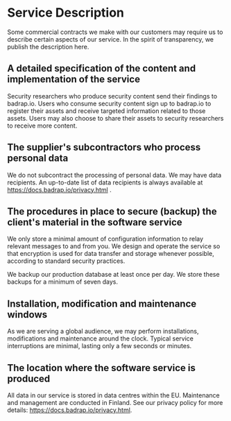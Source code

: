 # Service Description

Some commercial contracts we make with our customers may require us to describe certain aspects of our service. In the spirit of transparency, we publish the description here.

## A detailed specification of the content and implementation of the service

Security researchers who produce security content send their findings to badrap.io.
Users who consume security content sign up to badrap.io to register their assets and receive
targeted information related to those assets. Users may also choose to share their assets to
security researchers to receive more content.

## The supplier's subcontractors who process personal data

We do not subcontract the processing of personal data.
We may have data recipients. An up-to-date list of data recipients is always available at <https://docs.badrap.io/privacy.html> .

## The procedures in place to secure (backup) the client's material in the software service

We only store a minimal amount of configuration information to relay relevant messages to and from you. We design and operate the service so that encryption is used for data transfer and storage whenever possible, according to standard security practices. 

We backup our production database at least once per day. We store these backups for a minimum of seven days.

## Installation, modification and maintenance windows

As we are serving a global audience, we may perform installations, modifications and maintenance around the clock. Typical service interruptions are minimal, lasting only a few seconds or minutes.

## The location where the software service is produced

All data in our service is stored in data centres within the EU.
Maintenance and management are conducted in Finland.
See our privacy policy for more details: <https://docs.badrap.io/privacy.html>.
